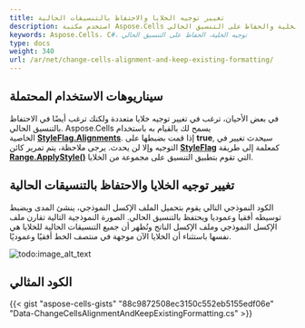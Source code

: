 ```yaml
---
title: تغيير توجيه الخلايا والاحتفاظ بالتنسيقات الحالية
description: استخدم مكتبة Aspose.Cells لتغيير توجيه الخلية والحفاظ على التنسيق الحالي
keywords: Aspose.Cells، C#، توجيه الخلية، الحفاظ على التنسيق الحالي
type: docs
weight: 340
url: /ar/net/change-cells-alignment-and-keep-existing-formatting/
---
```


## **سيناريوهات الاستخدام المحتملة**

في بعض الأحيان، ترغب في تغيير توجيه خلايا متعددة ولكنك ترغب أيضًا في الاحتفاظ بالتنسيق الحالي. Aspose.Cells يسمح لك بالقيام به باستخدام الخاصية [**StyleFlag.Alignments**](https://reference.aspose.com/cells/net/aspose.cells/styleflag/properties/alignments). إذا قمت بضبطها على **true**, سيحدث تغيير في التوجيه وإلا لن يحدث. يرجى ملاحظة، يتم تمرير كائن [**StyleFlag**](https://reference.aspose.com/cells/net/aspose.cells/styleflag) كمعلمة إلى طريقة [**Range.ApplyStyle()**](https://reference.aspose.com/cells/net/aspose.cells/range/methods/applystyle) التي تقوم بتطبيق التنسيق على مجموعة من الخلايا.

## **تغيير توجيه الخلايا والاحتفاظ بالتنسيقات الحالية**

الكود النموذجي التالي يقوم بتحميل الملف الإكسل النموذجي، ينشئ المدى ويضبط توسيطه أفقيا وعموديا ويحتفظ بالتنسيق الحالي. الصورة النموذجية التالية تقارن ملف الإكسل النموذجي وملف الإكسل الناتج وتُظهر أن جميع التنسيقات الحالية للخلايا هي نفسها باستثناء أن الخلايا الآن موجهة في منتصف الخط أفقيًا وعموديًا.

![todo:image_alt_text](change-cells-alignment-and-keep-existing-formatting_1.png)

## **الكود المثالي**

{{< gist "aspose-cells-gists" "88c9872508ec3150c552eb5155edf06e" "Data-ChangeCellsAlignmentAndKeepExistingFormatting.cs" >}}
